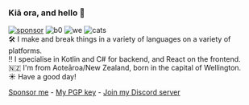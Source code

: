 ### Kiā ora, and hello 👋
[![sponsor](https://img.shields.io/badge/sponsor-click%20here%20-blueviolet)](https://github.com/sponsors/abyssal) ![b0](https://img.shields.io/badge/rating-a%20solid%206%20out%20of%2010-ff69b4) ![we](https://img.shields.io/badge/attention%20span-limited-brightgreen) ![cats](https://img.shields.io/badge/cats-hell%20yeah-orange)    
🛠 I make and break things in a variety of languages on a variety of platforms.  
‼️ I specialise in Kotlin and C# for backend, and React on the frontend.   
🇳🇿 I'm from Aoteāroa/New Zealand, born in the capital of Wellington.  
☀️ Have a good day!  
  
[Sponsor me](https://github.com/sponsors/abyssal) - [My PGP key](https://jacksonrakena.com/abyssal.asc) - [Join my Discord server](https://abyssaldev.com/discord)
